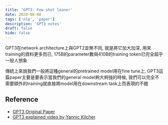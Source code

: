 ```yaml
---
title: 'GPT3: Few shot leaner'
date: 2020-06-08
tags: ['nlp', 'paper']
description: 'GPT3 notes'
draft: false
hide: false
---
```


GPT3在network architecture上與GPT2並無不同, 就是將它加大加深, 用來training的資料更多而已, 175B的parameter數與410B的training token已完全超乎一般人想象

傳統上來說我們一般將這種general的pretrained model用在fine tune上, GPT3這篇paper主要是要表示當我們的general model夠大夠強的時候, 我們可以完全不需要額外的training就直接將model用在downstream task上而表現的不錯

## Reference
* [GPT3 Original Paper](https://arxiv.org/abs/2005.14165)  
* [GPT3 explained video by Yannic Kilcher](https://www.youtube.com/watch?v=SY5PvZrJhLE)  